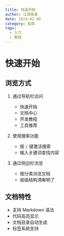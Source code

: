 ```yaml
---
title: 快速开始
author: 江湖笔者
date: 2024-02-08
category: 指南
tags:
  - 入门
  - 教程
---
```


# 快速开始

## 浏览方式

1. 通过导航栏访问
   - 快速开始
   - 文档中心
   - 开发教程
   - 工具推荐

2. 使用搜索功能
   - 按 `/` 键激活搜索
   - 输入关键词查找内容

3. 通过侧边栏浏览
   - 按分类浏览文档
   - 层级结构清晰明了

## 文档特性

- 支持 Markdown 语法
- 代码高亮显示
- 文档目录自动生成
- 标签系统支持
